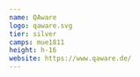```yaml
---
name: QAware
logo: qaware.svg
tier: silver
camps: mue1811
height: h-16
website: https://www.qaware.de/
---
```

